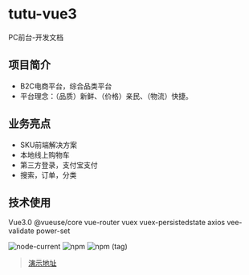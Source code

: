 # tutu-vue3
PC前台-开发文档

## 项目简介 

* B2C电商平台，综合品类平台
* 平台理念：（品质）新鲜、（价格）亲民、（物流）快捷。 

## 业务亮点
* SKU前端解决方案
* 本地线上购物车
* 第三方登录，支付宝支付
* 搜索，订单，分类

## 技术使用
Vue3.0 @vueuse/core vue-router vuex vuex-persistedstate axios vee-validate power-set



![node-current](https://img.shields.io/node/v/next)
![npm](https://img.shields.io/npm/v/n)
![npm (tag)](https://img.shields.io/npm/v/vue/next?color=green&label=vue)

> [演示地址](https://tutu-vue3.vercel.app)
